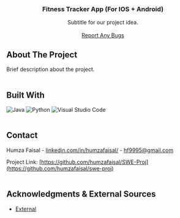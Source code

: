 <h3 align="center">Fitness Tracker App (For IOS + Android)</h3>

<p align="center">
    Subtitle for our project idea.
  <br />
  <br />
  <a href="https://github.com/humzafaisal/SWE-Proj/issues">Report Any Bugs</a>
</p>

## About The Project

Brief description about the project.
<br/>
<br/>

## Built With

![Java](https://img.shields.io/badge/java-%23ED8B00.svg?style=for-the-badge&logo=openjdk&logoColor=white)
![Python](https://img.shields.io/badge/python-3670A0?style=for-the-badge&logo=python&logoColor=ffdd54)
![Visual Studio Code](https://img.shields.io/badge/Visual%20Studio%20Code-0078d7.svg?style=for-the-badge&logo=visual-studio-code&logoColor=white)
<br/>
<br/>

## Contact

Humza Faisal - [linkedin.com/in/humzafaisal/](https://www.linkedin.com/in/humzafaisal/) - [hf9995@gmail.com](mailto:hf9995@gmail.com)

Project Link: [https://github.com/humzafaisal/SWE-Proj](https://github.com/humzafaisal/swe-proj)
<br/>
<br/>

## Acknowledgments & External Sources

* [External](https://externallink.com/)
